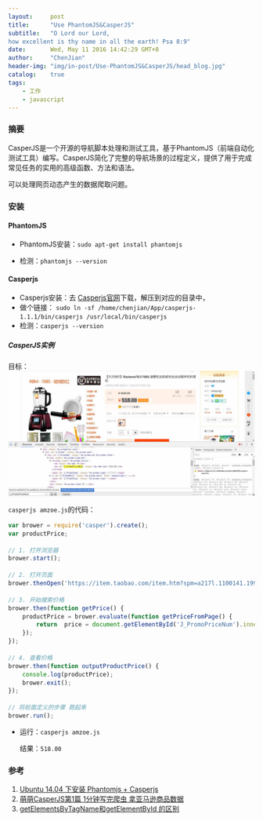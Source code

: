 ```yaml
---
layout:     post
title:      "Use PhantomJS&CasperJS"
subtitle:   "O Lord our Lord,
how excellent is thy name in all the earth! Psa 8:9"
date:       Wed, May 11 2016 14:42:29 GMT+8
author:     "ChenJian"
header-img: "img/in-post/Use-PhantomJS&CasperJS/head_blog.jpg"
catalog:    true
tags:
    - 工作
    - javascript
---
```


### 摘要

CasperJS是一个开源的导航脚本处理和测试工具，基于PhantomJS（前端自动化测试工具）编写。CasperJS简化了完整的导航场景的过程定义，提供了用于完成常见任务的实用的高级函数、方法和语法。

可以处理网页动态产生的数据爬取问题。

### 安装

#### PhantomJS

- PhantomJS安装：`sudo apt-get install phantomjs`

- 检测：`phantomjs --version`

#### Casperjs

- Casperjs安装：去 [Casperjs官网](http://casperjs.org/)下载，解压到对应的目录中，
- 做个链接：
`sudo ln -sf /home/chenjian/App/casperjs-1.1.1/bin/casperjs /usr/local/bin/casperjs`
- 检测：`casperjs --version`


##### CasperJS实例

目标：![淘宝一物品](/img/in-post/Use-PhantomJS&CasperJS/1482053889447_2.jpg)

`casperjs amzoe.js`的代码：

``` javascript
var brower = require('casper').create();
var productPrice;

// 1. 打开浏览器
brower.start();

// 2. 打开页面
brower.thenOpen('https://item.taobao.com/item.htm?spm=a217l.1100141.1998016669-3.3.jUiKPK&id=529573036758');

// 3. 开始搜索价格
brower.then(function getPrice() {
	productPrice = brower.evaluate(function getPriceFromPage() {
		return	price = document.getElementById('J_PromoPriceNum').innerText.trim();
	});
});

// 4. 查看价格
brower.then(function outputProductPrice() {
	console.log(productPrice);
	brower.exit();
});

// 将前面定义的步骤 跑起来
brower.run();
```

- 运行：`casperjs amzoe.js`
	
	结果：`518.00`

### 参考

1. [Ubuntu 14.04 下安装 Phantomjs + Casperjs](http://gaoke0820.blog.163.com/blog/static/2166496520152310371358/)
2. [萌萌CasperJS第1篇 1分钟写完爬虫 拿亚马逊商品数据](http://blog.csdn.net/sagomilk/article/details/20800543)
3. [getElementsByTagName和getElementById 的区别](http://zhidao.baidu.com/link?url=ZLMMj-mkU9b_aHFjEjPmXhHhbGgdosAXekXZgaf3UfYDToiAjkUNUSMz6UBRzMrhwgiw8WWNYIzHr2COeGBAoK)